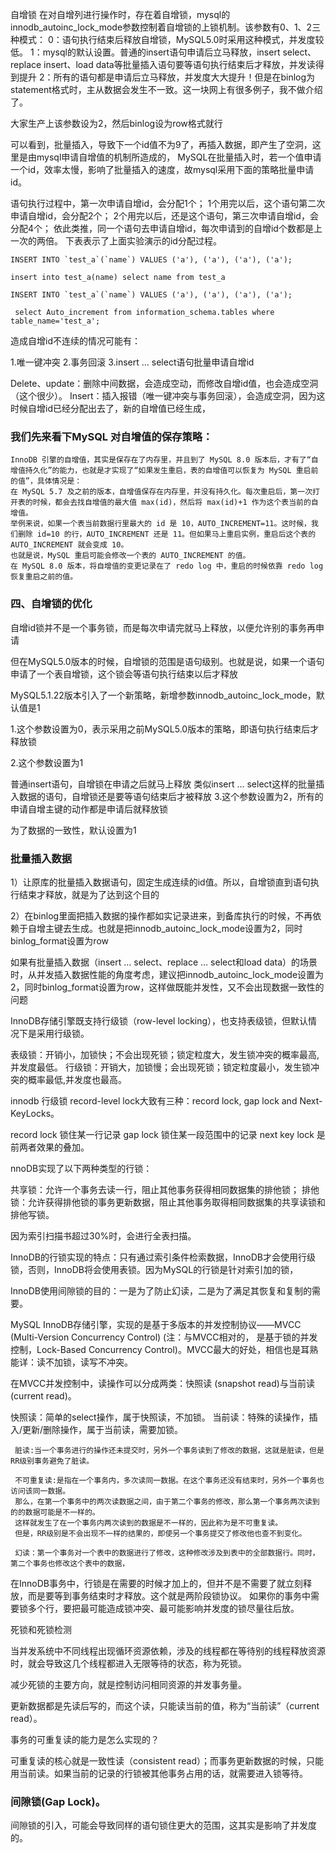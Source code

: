 

自增锁
在对自增列进行操作时，存在着自增锁，mysql的innodb_autoinc_lock_mode参数控制着自增锁的上锁机制。该参数有0、1、2三种模式：
0：语句执行结束后释放自增锁，MySQL5.0时采用这种模式，并发度较低。
1：mysql的默认设置。普通的insert语句申请后立马释放，insert select、replace insert、load data等批量插入语句要等语句执行结束后才释放，并发读得到提升
2：所有的语句都是申请后立马释放，并发度大大提升！但是在binlog为statement格式时，主从数据会发生不一致。这一块网上有很多例子，我不做介绍了。

大家生产上该参数设为2，然后binlog设为row格式就行



可以看到，批量插入，导致下一个id值不为9了，再插入数据，即产生了空洞，这里是由mysql申请自增值的机制所造成的，
MySQL在批量插入时，若一个值申请一个id，效率太慢，影响了批量插入的速度，故mysql采用下面的策略批量申请id。

语句执行过程中，第一次申请自增id，会分配1个；
1个用完以后，这个语句第二次申请自增id，会分配2个；
2个用完以后，还是这个语句，第三次申请自增id，会分配4个；
依此类推，同一个语句去申请自增id，每次申请到的自增id个数都是上一次的两倍。
下表表示了上面实验演示的id分配过程。

    	
    INSERT INTO `test_a`(`name`) VALUES ('a'), ('a'), ('a'), ('a');
    
    insert into test_a(name) select name from test_a
    
    INSERT INTO `test_a`(`name`) VALUES ('a'), ('a'), ('a'), ('a');
    
     select Auto_increment from information_schema.tables where table_name='test_a';

造成自增id不连续的情况可能有：

1.唯一键冲突
2.事务回滚
3.insert ... select语句批量申请自增id


Delete、update：删除中间数据，会造成空动，而修改自增id值，也会造成空洞（这个很少）。
Insert：插入报错（唯一键冲突与事务回滚），会造成空洞，因为这时候自增id已经分配出去了，新的自增值已经生成，


### 我们先来看下MySQL 对自增值的保存策略：

    InnoDB 引擎的自增值，其实是保存在了内存里，并且到了 MySQL 8.0 版本后，才有了“自增值持久化”的能力，也就是才实现了“如果发生重启，表的自增值可以恢复为 MySQL 重启前的值”，具体情况是：
    在 MySQL 5.7 及之前的版本，自增值保存在内存里，并没有持久化。每次重启后，第一次打开表的时候，都会去找自增值的最大值 max(id)，然后将 max(id)+1 作为这个表当前的自增值。
    举例来说，如果一个表当前数据行里最大的 id 是 10，AUTO_INCREMENT=11。这时候，我们删除 id=10 的行，AUTO_INCREMENT 还是 11。但如果马上重启实例，重启后这个表的 AUTO_INCREMENT 就会变成 10。
    也就是说，MySQL 重启可能会修改一个表的 AUTO_INCREMENT 的值。
    在 MySQL 8.0 版本，将自增值的变更记录在了 redo log 中，重启的时候依靠 redo log 恢复重启之前的值。



### 四、自增锁的优化
自增id锁并不是一个事务锁，而是每次申请完就马上释放，以便允许别的事务再申请

但在MySQL5.0版本的时候，自增锁的范围是语句级别。也就是说，如果一个语句申请了一个表自增锁，这个锁会等语句执行结束以后才释放

MySQL5.1.22版本引入了一个新策略，新增参数innodb_autoinc_lock_mode，默认值是1

1.这个参数设置为0，表示采用之前MySQL5.0版本的策略，即语句执行结束后才释放锁

2.这个参数设置为1

普通insert语句，自增锁在申请之后就马上释放
类似insert … select这样的批量插入数据的语句，自增锁还是要等语句结束后才被释放
3.这个参数设置为2，所有的申请自增主键的动作都是申请后就释放锁

为了数据的一致性，默认设置为1



### 批量插入数据

1）让原库的批量插入数据语句，固定生成连续的id值。所以，自增锁直到语句执行结束才释放，就是为了达到这个目的

2）在binlog里面把插入数据的操作都如实记录进来，到备库执行的时候，不再依赖于自增主键去生成。也就是把innodb_autoinc_lock_mode设置为2，同时binlog_format设置为row

如果有批量插入数据（insert … select、replace … select和load data）的场景时，从并发插入数据性能的角度考虑，建议把innodb_autoinc_lock_mode设置为2，同时binlog_format设置为row，这样做既能并发性，又不会出现数据一致性的问题




InnoDB存储引擎既支持行级锁（row-level locking），也支持表级锁，但默认情况下是采用行级锁。

表级锁：开销小，加锁快；不会出现死锁；锁定粒度大，发生锁冲突的概率最高,并发度最低。
行级锁：开销大，加锁慢；会出现死锁；锁定粒度最小，发生锁冲突的概率最低,并发度也最高。

innodb 行级锁 record-level
lock大致有三种：record lock, gap lock and Next-KeyLocks。

record lock 锁住某一行记录
gap lock 锁住某一段范围中的记录
next key lock 是前两者效果的叠加。

nnoDB实现了以下两种类型的行锁：

共享锁：允许一个事务去读一行，阻止其他事务获得相同数据集的排他锁；
排他锁：允许获得排他锁的事务更新数据，阻止其他事务取得相同数据集的共享读锁和排他写锁。







因为索引扫描书超过30%时，会进行全表扫描。


InnoDB的行锁实现的特点：只有通过索引条件检索数据，InnoDB才会使用行级锁，否则，InnoDB将会使用表锁。因为MySQL的行锁是针对索引加的锁，

InnoDB使用间隙锁的目的：一是为了防止幻读，二是为了满足其恢复和复制的需要。



MySQL InnoDB存储引擎，实现的是基于多版本的并发控制协议——MVCC (Multi-Version Concurrency Control) (注：与MVCC相对的，
是基于锁的并发控制，Lock-Based Concurrency Control)。MVCC最大的好处，相信也是耳熟能详：读不加锁，读写不冲突。



在MVCC并发控制中，读操作可以分成两类：快照读 (snapshot read)与当前读 (current read)。

快照读：简单的select操作，属于快照读，不加锁。
 当前读：特殊的读操作，插入/更新/删除操作，属于当前读，需要加锁。
 
 
 
     脏读:当一个事务进行的操作还未提交时，另外一个事务读到了修改的数据，这就是脏读，但是RR级别事务避免了脏读。  
     
     不可重复读:是指在一个事务内，多次读同一数据。在这个事务还没有结束时，另外一个事务也访问该同一数据。
     那么，在第一个事务中的两次读数据之间，由于第二个事务的修改，那么第一个事务两次读到的的数据可能是不一样的。
     这样就发生了在一个事务内两次读到的数据是不一样的，因此称为是不可重复读。
     但是，RR级别是不会出现不一样的结果的，即使另一个事务提交了修改他也查不到变化。  
       
     幻读：第一个事务对一个表中的数据进行了修改，这种修改涉及到表中的全部数据行。同时，第二个事务也修改这个表中的数据，  
     
     
在InnoDB事务中，行锁是在需要的时候才加上的，但并不是不需要了就立刻释放，而是要等到事务结束时才释放。这个就是两阶段锁协议。
如果你的事务中需要锁多个行，要把最可能造成锁冲突、最可能影响并发度的锁尽量往后放。


死锁和死锁检测

当并发系统中不同线程出现循环资源依赖，涉及的线程都在等待别的线程释放资源时，就会导致这几个线程都进入无限等待的状态，称为死锁。  

减少死锁的主要方向，就是控制访问相同资源的并发事务量。



更新数据都是先读后写的，而这个读，只能读当前的值，称为“当前读”（current read）。


事务的可重复读的能力是怎么实现的？

可重复读的核心就是一致性读（consistent read）；而事务更新数据的时候，只能用当前读。如果当前的记录的行锁被其他事务占用的话，就需要进入锁等待。



### 间隙锁(Gap Lock)。

间隙锁的引入，可能会导致同样的语句锁住更大的范围，这其实是影响了并发度的。